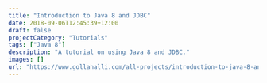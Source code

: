 ```yaml
---
title: "Introduction to Java 8 and JDBC"
date: 2018-09-06T12:45:39+12:00
draft: false
projectCategory: "Tutorials"
tags: ["Java 8"]
description: "A tutorial on using Java 8 and JDBC."
images: []
url: "https://www.gollahalli.com/all-projects/introduction-to-java-8-and-jdbc"
---
```

